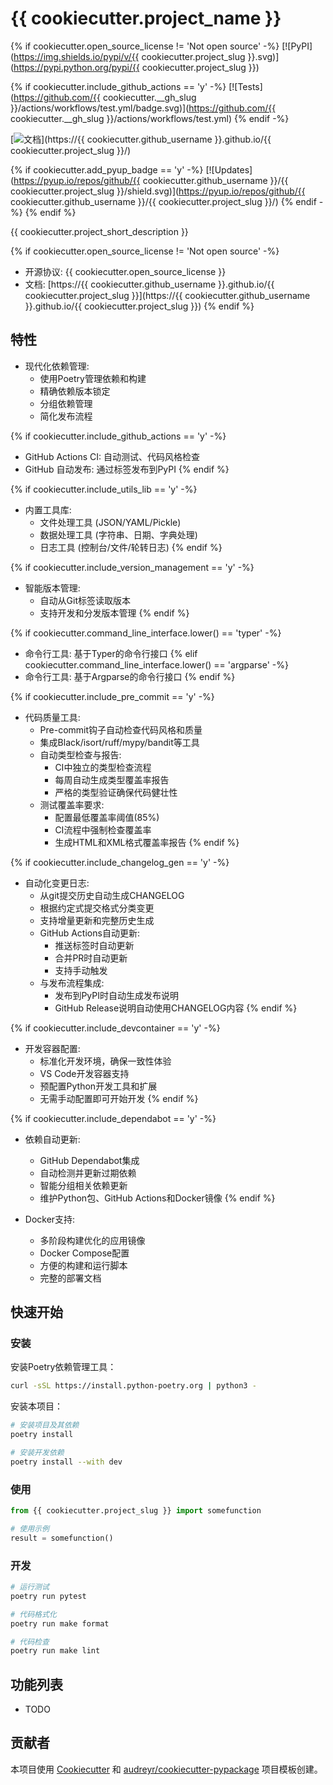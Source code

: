 # {{ cookiecutter.project_name }}

{% if cookiecutter.open_source_license != 'Not open source' -%}
[![PyPI](https://img.shields.io/pypi/v/{{ cookiecutter.project_slug }}.svg)](https://pypi.python.org/pypi/{{ cookiecutter.project_slug }})

{% if cookiecutter.include_github_actions == 'y' -%}
[![Tests](https://github.com/{{ cookiecutter.__gh_slug }}/actions/workflows/test.yml/badge.svg)](https://github.com/{{ cookiecutter.__gh_slug }}/actions/workflows/test.yml)
{% endif -%}

[![文档](https://img.shields.io/badge/文档-GitHub_Pages-blue)](https://{{ cookiecutter.github_username }}.github.io/{{ cookiecutter.project_slug }}/)

{% if cookiecutter.add_pyup_badge == 'y' -%}
[![Updates](https://pyup.io/repos/github/{{ cookiecutter.github_username }}/{{ cookiecutter.project_slug }}/shield.svg)](https://pyup.io/repos/github/{{ cookiecutter.github_username }}/{{ cookiecutter.project_slug }}/)
{% endif -%}
{% endif %}

{{ cookiecutter.project_short_description }}

{% if cookiecutter.open_source_license != 'Not open source' -%}
* 开源协议: {{ cookiecutter.open_source_license }}
* 文档: [https://{{ cookiecutter.github_username }}.github.io/{{ cookiecutter.project_slug }}](https://{{ cookiecutter.github_username }}.github.io/{{ cookiecutter.project_slug }})
{% endif %}

## 特性

* 现代化依赖管理:
  * 使用Poetry管理依赖和构建
  * 精确依赖版本锁定
  * 分组依赖管理
  * 简化发布流程

{% if cookiecutter.include_github_actions == 'y' -%}
* GitHub Actions CI: 自动测试、代码风格检查
* GitHub 自动发布: 通过标签发布到PyPI
{% endif %}

{% if cookiecutter.include_utils_lib == 'y' -%}
* 内置工具库:
  * 文件处理工具 (JSON/YAML/Pickle)
  * 数据处理工具 (字符串、日期、字典处理)
  * 日志工具 (控制台/文件/轮转日志)
{% endif %}

{% if cookiecutter.include_version_management == 'y' -%}
* 智能版本管理:
  * 自动从Git标签读取版本
  * 支持开发和分发版本管理
{% endif %}

{% if cookiecutter.command_line_interface.lower() == 'typer' -%}
* 命令行工具: 基于Typer的命令行接口
{% elif cookiecutter.command_line_interface.lower() == 'argparse' -%}
* 命令行工具: 基于Argparse的命令行接口
{% endif %}

{% if cookiecutter.include_pre_commit == 'y' -%}
* 代码质量工具:
  * Pre-commit钩子自动检查代码风格和质量
  * 集成Black/isort/ruff/mypy/bandit等工具
  * 自动类型检查与报告:
    * CI中独立的类型检查流程
    * 每周自动生成类型覆盖率报告
    * 严格的类型验证确保代码健壮性
  * 测试覆盖率要求:
    * 配置最低覆盖率阈值(85%)
    * CI流程中强制检查覆盖率
    * 生成HTML和XML格式覆盖率报告
{% endif %}

{% if cookiecutter.include_changelog_gen == 'y' -%}
* 自动化变更日志:
  * 从git提交历史自动生成CHANGELOG
  * 根据约定式提交格式分类变更
  * 支持增量更新和完整历史生成
  * GitHub Actions自动更新:
    * 推送标签时自动更新
    * 合并PR时自动更新
    * 支持手动触发
  * 与发布流程集成:
    * 发布到PyPI时自动生成发布说明
    * GitHub Release说明自动使用CHANGELOG内容
{% endif %}

{% if cookiecutter.include_devcontainer == 'y' -%}
* 开发容器配置:
  * 标准化开发环境，确保一致性体验
  * VS Code开发容器支持
  * 预配置Python开发工具和扩展
  * 无需手动配置即可开始开发
{% endif %}

{% if cookiecutter.include_dependabot == 'y' -%}
* 依赖自动更新:
  * GitHub Dependabot集成
  * 自动检测并更新过期依赖
  * 智能分组相关依赖更新
  * 维护Python包、GitHub Actions和Docker镜像
{% endif %}

* Docker支持:
  * 多阶段构建优化的应用镜像
  * Docker Compose配置
  * 方便的构建和运行脚本
  * 完整的部署文档

## 快速开始

### 安装

安装Poetry依赖管理工具：

```bash
curl -sSL https://install.python-poetry.org | python3 -
```

安装本项目：

```bash
# 安装项目及其依赖
poetry install

# 安装开发依赖
poetry install --with dev
```

### 使用

```python
from {{ cookiecutter.project_slug }} import somefunction

# 使用示例
result = somefunction()
```

### 开发

```bash
# 运行测试
poetry run pytest

# 代码格式化
poetry run make format

# 代码检查
poetry run make lint
```

## 功能列表

* TODO

## 贡献者

本项目使用 [Cookiecutter](https://github.com/audreyr/cookiecutter) 和 [audreyr/cookiecutter-pypackage](https://github.com/audreyr/cookiecutter-pypackage) 项目模板创建。
